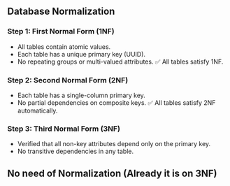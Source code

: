 ## Database Normalization

### Step 1: First Normal Form (1NF)

- All tables contain atomic values.
- Each table has a unique primary key (UUID).
- No repeating groups or multi-valued attributes.
  ✅ All tables satisfy 1NF.

### Step 2: Second Normal Form (2NF)

- Each table has a single-column primary key.
- No partial dependencies on composite keys.
  ✅ All tables satisfy 2NF automatically.

### Step 3: Third Normal Form (3NF)

- Verified that all non-key attributes depend only on the primary key.
- No transitive dependencies in any table.

## No need of Normalization (Already it is on 3NF)
